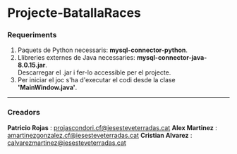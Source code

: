 # Projecte-BatallaRaces
### Requeriments
1. Paquets de Python necessaris: **mysql-connector-python**.  
2. Llibreries externes de Java necessaries: **mysql-connector-java-8.0.15.jar**.   
Descarregar el .jar i fer-lo accessible per el projecte.  
3. Per iniciar el joc s'ha d'executar el codi desde la clase **'MainWindow.java'**.  
 ---
 ### Creadors
 **Patricio Rojas** : projascondori.cf@iesesteveterradas.cat
 **Alex Martinez** : amartinezgonzalez.cf@iesesteveterradas.cat
 **Cristian Alvarez** : calvarezmartinez@iesesteveterradas.cat
